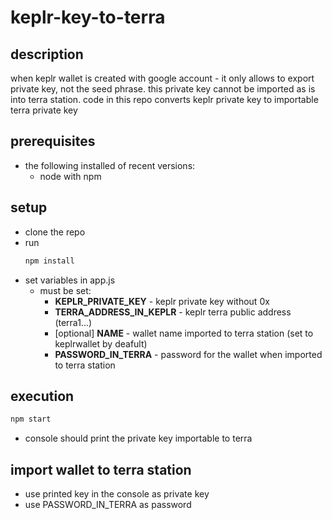 # keplr-key-to-terra

## description
when keplr wallet is created with google account - it only allows to export private key, not the seed phrase.
this private key cannot be imported as is into terra station.
code in this repo converts keplr private key to importable terra private key

## prerequisites
* the following installed of recent versions: 
  * node with npm

## setup
* clone the repo
* run 
  ```bash
  npm install
  ```
* set variables in app.js
  * must be set:
    * **KEPLR_PRIVATE_KEY** - keplr private key without 0x
    * **TERRA_ADDRESS_IN_KEPLR** - keplr terra public address (terra1...)
    * [optional] **NAME** - wallet name imported to terra station (set to keplrwallet by deafult)
    * **PASSWORD_IN_TERRA** - password for the wallet when imported to terra station

## execution
  ```bash
  npm start
  ```
* console should print the private key importable to terra

## import wallet to terra station
* use printed key in the console as private key
* use PASSWORD_IN_TERRA as password
